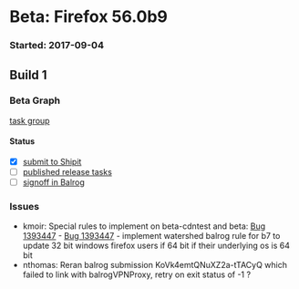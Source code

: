 # Beta: Firefox 56.0b9

### Started: 2017-09-04

## Build 1

### Beta Graph
[task group](https://tools.taskcluster.net/push-inspector/#/MYNdBDpWTtah5JJXxL0rQQ)


#### Status
- [x] [submit to Shipit](https://wiki.mozilla.org/Release:Release_Automation_on_Mercurial:Starting_a_Release#Submit_to_Ship_It)
- [ ] [published release tasks](../how-tos/relpro.md#4-publish-release)
- [ ] [signoff in Balrog](../how-tos/relpro.md#3-signoffs)

### Issues
- kmoir: Special rules to implement on beta-cdntest and beta: [Bug 1393447](https://bugzilla.mozilla.org/show_bug.cgi?id=1393447) - [Bug 1393447](https://bugzil.la/1393447) - implement watershed balrog rule for b7 to update 32 bit windows firefox users if 64 bit if their underlying os is 64 bit
- nthomas: Reran balrog submission KoVk4emtQNuXZ2a-tTACyQ which failed to link with balrogVPNProxy, retry on exit status of -1 ?



